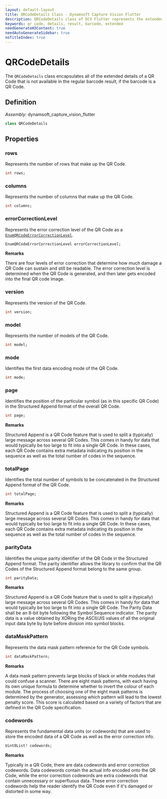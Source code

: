 ```yaml
---
layout: default-layout
title: QRCodeDetails Class - Dynamsoft Capture Vision Flutter
description: QRCodeDetails class of DCV Flutter represents the extended info of a QR Code.
keywords: qr code, details, result, barcode, extended
needGenerateH3Content: true
needAutoGenerateSidebar: true
noTitleIndex: true
---
```


# QRCodeDetails

The `QRCodeDetails` class encapsulates all of the extended details of a QR Code that is not available in the regular barcode result, if the barcode is a QR Code. 

## Definition

*Assembly:* dynamsoft_capture_vision_flutter

```dart
class QRCodeDetails
```

## Properties

### rows

Represents the number of rows that make up the QR Code. 

```dart
int rows;
```

### columns

Represents the number of columns that make up the QR Code.

```dart
int columns;
```

### errorCorrectionLevel

Represents the error correction level of the QR Code as a [`EnumQRCodeErrorCorrectionLevel`](../enum/qr-code-correction.md).

```dart
EnumQRCodeErrorCorrectionLevel errorCorrectionLevel;
```

**Remarks**

There are four levels of error correction that determine how much damage a QR Code can sustain and still be readable. The error correction level is determined when the QR Code is generated, and then later gets encoded into the final QR code image.

### version

Represents the version of the QR Code. 

```dart
int version;
```

### model

Represents the number of models of the QR Code.

```dart
int model;
```

### mode

Identifies the first data encoding mode of the QR Code.

```dart
int mode;
```

### page

Identifies the position of the particular symbol (as in this specific QR Code) in the Structured Append format of the overall QR Code.

```dart
int page;
```

**Remarks**

Structured Append is a QR Code feature that is used to split a (typically) large message across several QR Codes. This comes in handy for data that would typically be too large to fit into a single QR Code. In these cases, each QR Code contains extra metadata indicating its position in the sequence as well as the total number of codes in the sequence.

### totalPage

Identifies the total number of symbols to be concatenated in the Structured Append format of the QR Code.

```dart
int totalPage;
```

**Remarks**

Structured Append is a QR Code feature that is used to split a (typically) large message across several QR Codes. This comes in handy for data that would typically be too large to fit into a single QR Code. In these cases, each QR Code contains extra metadata indicating its position in the sequence as well as the total number of codes in the sequence.

### parityData

Identifies the unique parity identifier of the QR Code in the Structured Append format. The parity identifier allows the library to confirm that the QR Codes of the Structured Append format belong to the same group.

```dart
int parityData;
```

**Remarks**

Structured Append is a QR Code feature that is used to split a (typically) large message across several QR Codes. This comes in handy for data that would typically be too large to fit into a single QR Code. The Parity Data shall be an 8-bit byte following the Symbol Sequence indicator. The parity data is a value obtained by XORing  the ASCII/JIS values of all the original input data byte by byte before division into symbol blocks.

### dataMaskPattern

Represents the data mask pattern reference for the QR Code symbols.

```dart
int dataMaskPattern;
```

**Remarks**

A data mask pattern prevents large blocks of black or white modules that could confuse a scanner. There are eight mask patterns, with each having its own unique formula to determine whether to invert the colour of each module. The process of choosing one of the eight mask patterns is determined by the generator, assessing which pattern will lead to the lowest penalty score. This score is calculated based on a variety of factors that are defined in the QR Code specification.

### codewords

Represents the fundamental data units (or codewords) that are used to store the encoded data of a QR Code as well as the error correction info.

```dart
Uint8List? codewords;
```

**Remarks**

Typically in a QR Code, there are data codewords and error correction codewords. Data codewords contain the actual info encoded onto the QR Code, while the error correction codewords are extra codewords that contain unnecessary or superfluous data. These error correction codewords help the reader identify the QR Code even if it's damaged or distorted in some way. 


